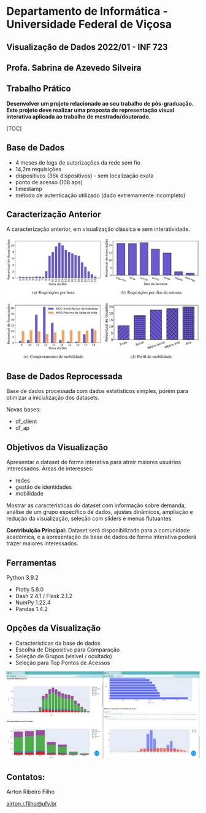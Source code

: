 # Departamento de Informática - Universidade Federal de Viçosa
## Visualização de Dados 2022/01 - INF 723
## Profa. Sabrina de Azevedo Silveira

## Trabalho Prático
**Desenvolver um projeto relacionado ao seu trabalho de pós-graduação. Este projeto deve realizar uma proposta de representação visual interativa aplicada ao trabalho de mestrado/doutorado.**


[TOC]


## Base de Dados
- 4 meses de logs de autorizações da rede sem fio
- 14,2m requisições
- dispositivos (36k dispositivos) - sem localização exata
- ponto de acesso (108 aps)
- timestamp
- método de autenticação utilizado (dado extremamente incompleto)

## Caracterização Anterior
A caracterização anterior, em visualização clássica e sem interatividade.

![Caracterização Anteriror](docs/caracterizacao_antrerior.jpg)

## Base de Dados Reprocessada

Base de dados processada com dados estatísticos simples, porém para
otimizar a inicialização dos datasets.

Novas bases:
- df_client
- df_ap

## Objetivos da Visualização
Apresentar o dataset de forma interativa para atrair maiores usuários interessados. Áreas de interesses:
- redes
- gestão de identidades
- mobilidade

Mostrar as características do dataset com informação sobre demanda, análise de um grupo específico de dados, ajustes dinâmicos, ampliação e redução da visualização, seleção com sliders e menus flutuantes.

**Contribuição Principal:**
Dataset será disponibilizado para a comunidade acadêmica, e a apresentação da base de dados de forma interativa poderá trazer maiores interessados.

## Ferramentas
Python 3.9.2
- Plotly 5.8.0
- Dash 2.4.1 / Flask 2.1.2
- NumPy 1.22.4
- Pandas 1.4.2


## Opções da Visualização
- Características da base de dados
- Escolha de Dispositivo para Comparação
- Seleção de Grupos (visível / ocultado)
- Seleção para Top Pontos de Acessos

![Caracterização Anteriror](docs/caracterizacao_atual.jpg)

## Contatos:
Airton Ribeiro Filho

airton.r.filho@ufv.br
